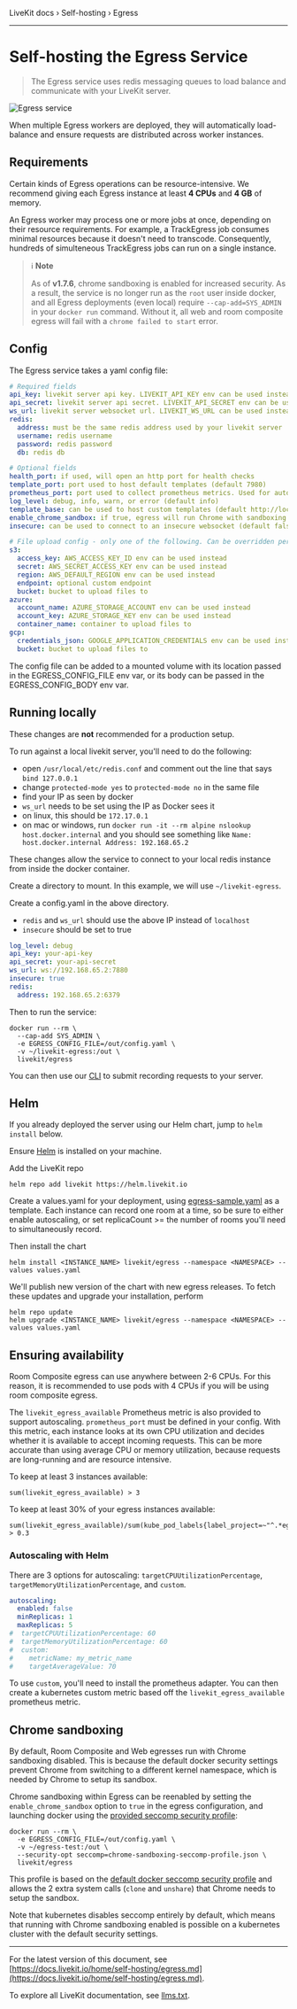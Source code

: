 LiveKit docs › Self-hosting › Egress

---

# Self-hosting the Egress Service

> The Egress service uses redis messaging queues to load balance and communicate with your LiveKit server.

![Egress service](/images/diagrams/egress-egress-service.svg)

When multiple Egress workers are deployed, they will automatically load-balance and ensure requests are distributed across worker instances.

## Requirements

Certain kinds of Egress operations can be resource-intensive. We recommend giving each Egress instance at least **4 CPUs** and **4 GB** of memory.

An Egress worker may process one or more jobs at once, depending on their resource requirements. For example, a TrackEgress job consumes minimal resources because it doesn't need to transcode. Consequently, hundreds of simulteneous TrackEgress jobs can run on a single instance.

> ℹ️ **Note**
> 
> As of **v1.7.6**, chrome sandboxing is enabled for increased security. As a result, the service is no longer run as the `root` user inside docker, and all Egress deployments (even local) require `--cap-add=SYS_ADMIN` in your `docker run` command. Without it, all web and room composite egress will fail with a `chrome failed to start` error.

## Config

The Egress service takes a yaml config file:

```yaml
# Required fields
api_key: livekit server api key. LIVEKIT_API_KEY env can be used instead
api_secret: livekit server api secret. LIVEKIT_API_SECRET env can be used instead
ws_url: livekit server websocket url. LIVEKIT_WS_URL can be used instead
redis:
  address: must be the same redis address used by your livekit server
  username: redis username
  password: redis password
  db: redis db

# Optional fields
health_port: if used, will open an http port for health checks
template_port: port used to host default templates (default 7980)
prometheus_port: port used to collect prometheus metrics. Used for autoscaling
log_level: debug, info, warn, or error (default info)
template_base: can be used to host custom templates (default http://localhost:<template_port>/)
enable_chrome_sandbox: if true, egress will run Chrome with sandboxing enabled. This requires a specific Docker setup, see below.
insecure: can be used to connect to an insecure websocket (default false)

# File upload config - only one of the following. Can be overridden per-request
s3:
  access_key: AWS_ACCESS_KEY_ID env can be used instead
  secret: AWS_SECRET_ACCESS_KEY env can be used instead
  region: AWS_DEFAULT_REGION env can be used instead
  endpoint: optional custom endpoint
  bucket: bucket to upload files to
azure:
  account_name: AZURE_STORAGE_ACCOUNT env can be used instead
  account_key: AZURE_STORAGE_KEY env can be used instead
  container_name: container to upload files to
gcp:
  credentials_json: GOOGLE_APPLICATION_CREDENTIALS env can be used instead
  bucket: bucket to upload files to

```

The config file can be added to a mounted volume with its location passed in the EGRESS_CONFIG_FILE env var, or its body can be passed in the EGRESS_CONFIG_BODY env var.

## Running locally

These changes are **not** recommended for a production setup.

To run against a local livekit server, you'll need to do the following:

- open `/usr/local/etc/redis.conf` and comment out the line that says `bind 127.0.0.1`
- change `protected-mode yes` to `protected-mode no` in the same file
- find your IP as seen by docker
- `ws_url` needs to be set using the IP as Docker sees it
- on linux, this should be `172.17.0.1`
- on mac or windows, run `docker run -it --rm alpine nslookup host.docker.internal` and you should see something like `Name:	host.docker.internal Address: 192.168.65.2`

These changes allow the service to connect to your local redis instance from inside the docker container.

Create a directory to mount. In this example, we will use `~/livekit-egress`.

Create a config.yaml in the above directory.

- `redis` and `ws_url` should use the above IP instead of `localhost`
- `insecure` should be set to true

```yaml
log_level: debug
api_key: your-api-key
api_secret: your-api-secret
ws_url: ws://192.168.65.2:7880
insecure: true
redis:
  address: 192.168.65.2:6379

```

Then to run the service:

```shell
docker run --rm \
  --cap-add SYS_ADMIN \
  -e EGRESS_CONFIG_FILE=/out/config.yaml \
  -v ~/livekit-egress:/out \
  livekit/egress

```

You can then use our [CLI](https://github.com/livekit/livekit-cli) to submit recording requests to your server.

## Helm

If you already deployed the server using our Helm chart, jump to `helm install` below.

Ensure [Helm](https://helm.sh/docs/intro/install/) is installed on your machine.

Add the LiveKit repo

```shell
helm repo add livekit https://helm.livekit.io

```

Create a values.yaml for your deployment, using [egress-sample.yaml](https://github.com/livekit/livekit-helm/blob/master/egress-sample.yaml) as a template. Each instance can record one room at a time, so be sure to either enable autoscaling, or set replicaCount >= the number of rooms you'll need to simultaneously record.

Then install the chart

```shell
helm install <INSTANCE_NAME> livekit/egress --namespace <NAMESPACE> --values values.yaml

```

We'll publish new version of the chart with new egress releases. To fetch these updates and upgrade your installation, perform

```shell
helm repo update
helm upgrade <INSTANCE_NAME> livekit/egress --namespace <NAMESPACE> --values values.yaml

```

## Ensuring availability

Room Composite egress can use anywhere between 2-6 CPUs. For this reason, it is recommended to use pods with 4 CPUs if you will be using room composite egress.

The `livekit_egress_available` Prometheus metric is also provided to support autoscaling. `prometheus_port` must be defined in your config. With this metric, each instance looks at its own CPU utilization and decides whether it is available to accept incoming requests. This can be more accurate than using average CPU or memory utilization, because requests are long-running and are resource intensive.

To keep at least 3 instances available:

```
sum(livekit_egress_available) > 3

```

To keep at least 30% of your egress instances available:

```
sum(livekit_egress_available)/sum(kube_pod_labels{label_project=~"^.*egress.*"}) > 0.3

```

### Autoscaling with Helm

There are 3 options for autoscaling: `targetCPUUtilizationPercentage`, `targetMemoryUtilizationPercentage`, and `custom`.

```yaml
autoscaling:
  enabled: false
  minReplicas: 1
  maxReplicas: 5
#  targetCPUUtilizationPercentage: 60
#  targetMemoryUtilizationPercentage: 60
#  custom:
#    metricName: my_metric_name
#    targetAverageValue: 70

```

To use `custom`, you'll need to install the prometheus adapter. You can then create a kubernetes custom metric based off the `livekit_egress_available` prometheus metric.

## Chrome sandboxing

By default, Room Composite and Web egresses run with Chrome sandboxing disabled. This is because the default docker security settings prevent Chrome from switching to a different kernel namespace, which is needed by Chrome to setup its sandbox.

Chrome sandboxing within Egress can be reenabled by setting the `enable_chrome_sandbox` option to `true` in the egress configuration, and launching docker using the [provided seccomp security profile](https://github.com/livekit/egress/blob/main/chrome-sandboxing-seccomp-profile.json):

```shell
docker run --rm \
  -e EGRESS_CONFIG_FILE=/out/config.yaml \
  -v ~/egress-test:/out \
  --security-opt seccomp=chrome-sandboxing-seccomp-profile.json \
  livekit/egress

```

This profile is based on the [default docker seccomp security profile](https://github.com/moby/moby/blob/master/profiles/seccomp/default.json) and allows the 2 extra system calls (`clone` and `unshare`) that Chrome needs to setup the sandbox.

Note that kubernetes disables seccomp entirely by default, which means that running with Chrome sandboxing enabled is possible on a kubernetes cluster with the default security settings.

---


For the latest version of this document, see [https://docs.livekit.io/home/self-hosting/egress.md](https://docs.livekit.io/home/self-hosting/egress.md).

To explore all LiveKit documentation, see [llms.txt](https://docs.livekit.io/llms.txt).